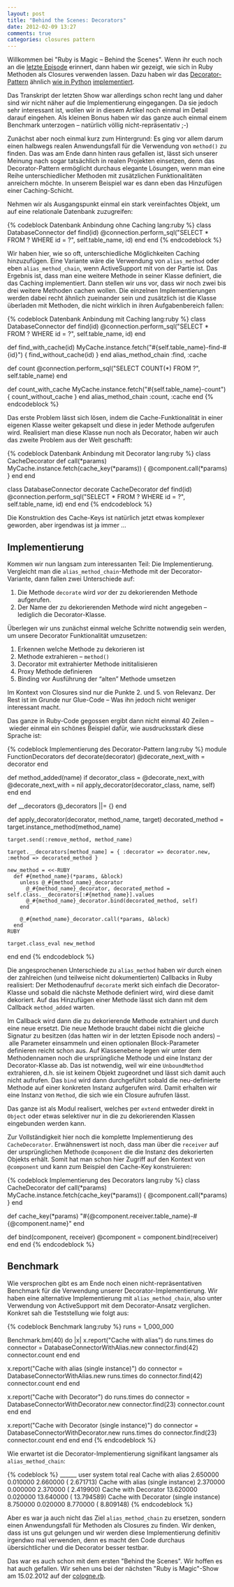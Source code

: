 ```yaml
---
layout: post
title: "Behind the Scenes: Decorators"
date: 2012-02-09 13:27
comments: true
categories: closures pattern
---
```


Willkommen bei "Ruby is Magic – Behind the Scenes". Wenn ihr euch noch
an die [letzte Episode](blog/2012/01/19/episode-7-closures/) erinnert, dann haben wir gezeigt, wie sich in Ruby
Methoden als Closures verwenden lassen. Dazu haben wir das
[Decorator-Pattern](http://en.wikipedia.org/wiki/Decorator_pattern) ähnlich [wie in Python](http://stackoverflow.com/questions/101268/hidden-features-of-python#101447) [implementiert](https://gist.github.com/294f56ed664efa99dcac).

Das Transkript der letzten Show war allerdings schon recht lang und
daher sind wir nicht näher auf die Implementierung eingegangen. Da sie
jedoch sehr interessant ist, wollen wir in diesem Artikel noch einmal
im Detail darauf eingehen. Als kleinen Bonus haben wir das ganze auch
einmal einem Benchmark unterzogen – natürlich völlig
nicht-repräsentativ ;-)

<!-- more -->

Zunächst aber noch einmal kurz zum Hintergrund: Es ging vor
allem darum einen halbwegs realen Anwendungsfall für die Verwendung von
`method()` zu finden. Das was am Ende dann hinten raus gefallen ist,
lässt sich unserer Meinung nach sogar tatsächlich in realen
Projekten einsetzen, denn das Decorator-Pattern ermöglicht durchaus elegante
Lösungen, wenn man eine Reihe unterschiedlicher Methoden mit
zusätzlichen Funktionalitäten anreichern möchte. In unserem Beispiel war
es dann eben das Hinzufügen einer Caching-Schicht.

Nehmen wir als Ausgangspunkt einmal ein stark vereinfachtes Objekt, um
auf eine relationale Datenbank zuzugreifen:

{% codeblock Datenbank Anbindung ohne Caching lang:ruby %}
class DatabaseConnector
  def find(id)
    @connection.perform_sql("SELECT * FROM ? WHERE id = ?", self.table_name, id)
  end
end
{% endcodeblock %}

Wir haben hier, wie so oft, unterschiedliche Möglichkeiten Caching
hinzuzufügen. Eine Variante wäre die Verwendung von `alias_method` oder
eben `alias_method_chain`, wenn ActiveSupport mit von der Partie ist. Das Ergebnis
ist, dass man eine weitere Methode in seiner Klasse definiert, die
das Caching implementiert. Dann stellen wir uns vor, dass wir noch zwei
bis drei weitere Methoden cachen wollen. Die einzelnen Implementierungen
werden dabei recht ähnlich zueinander sein und zusätzlich ist die Klasse
überladen mit Methoden, die nicht wirklich in ihren Aufgabenbereich
fallen:

{% codeblock Datenbank Anbindung mit Caching lang:ruby %}
class DatabaseConnector
  def find(id)
    @connection.perform_sql("SELECT * FROM ? WHERE id = ?", self.table_name, id)
  end

  def find_with_cache(id)
    MyCache.instance.fetch("#{self.table_name}-find-#{id}") { find_without_cache(id) }
  end
  alias_method_chain :find, :cache

  def count
    @connection.perform_sql("SELECT COUNT(*) FROM ?", self.table_name)
  end

  def count_with_cache
    MyCache.instance.fetch("#{self.table_name}-count") { count_without_cache }
  end
  alias_method_chain :count, :cache
end
{% endcodeblock %}

Das erste Problem lässt sich lösen, indem die Cache-Funktionalität in
einer eigenen Klasse weiter gekapselt und diese in jeder Methode
aufgerufen wird. Realisiert man diese Klasse nun noch als Decorator,
haben wir auch das zweite Problem aus der Welt geschafft:

{% codeblock Datenbank Anbindung mit Decorator lang:ruby %}
class CacheDecorator
  def call(*params)
    MyCache.instance.fetch(cache_key(*params)) {
      @component.call(*params)
    }
  end
end

class DatabaseConnector
  decorate CacheDecorator
  def find(id)
    @connection.perform_sql("SELECT * FROM ? WHERE id = ?", self.table_name, id)
  end
end
{% endcodeblock %}

Die Konstruktion des Cache-Keys ist natürlich jetzt etwas komplexer
geworden, aber irgendwas ist ja immer …

## Implementierung

Kommen wir nun langsam zum interessanten Teil: Die Implementierung.
Vergleicht man die `alias_method_chain`-Methode mit der
Decorator-Variante, dann fallen zwei Unterschiede auf:

 1. Die Methode `decorate` wird _vor_ der zu dekorierenden Methode
 aufgerufen.
 2. Der Name der zu dekorierenden Methode wird nicht angegeben –
 lediglich die Decorator-Klasse.

Überlegen wir uns zunächst einmal welche Schritte notwendig sein
werden, um unsere Decorator Funktionalität umzusetzen:

 1. Erkennen welche Methode zu dekorieren ist
 2. Methode extrahieren – `method()`
 3. Decorator mit extrahierter Methode inititalisieren
 4. Proxy Methode definieren
 5. Binding vor Ausführung der “alten” Methode umsetzen

Im Kontext von Closures sind nur die Punkte 2. und 5. von Relevanz. Der
Rest ist im Grunde nur Glue-Code – Was ihn jedoch nicht weniger
interessant macht.

Das ganze in Ruby-Code gegossen ergibt dann nicht einmal 40 Zeilen
– wieder einmal ein schönes Beispiel dafür, wie ausdrucksstark diese
Sprache ist:

{% codeblock Implementierung des Decorator-Pattern lang:ruby %}
module FunctionDecorators
  def decorate(decorator)
    @decorate_next_with = decorator
  end

  def method_added(name)
    if decorator_class = @decorate_next_with
      @decorate_next_with = nil
      apply_decorator(decorator_class, name, self)
    end
  end

  def __decorators
    @_decorators ||= {}
  end

  def apply_decorator(decorator, method_name, target)
    decorated_method = target.instance_method(method_name)

    target.send(:remove_method, method_name)

    target.__decorators[method_name] = { :decorator => decorator.new, :method => decorated_method }

    new_method = <<-RUBY
      def #{method_name}(*params, &block)
        unless @_#{method_name}_decorator
          @_#{method_name}_decorator, decorated_method = self.class.__decorators[:#{method_name}].values
          @_#{method_name}_decorator.bind(decorated_method, self)
        end

        @_#{method_name}_decorator.call(*params, &block)
      end
    RUBY

    target.class_eval new_method
  end
end
{% endcodeblock %}

Die angesprochenen Unterschiede zu `alias_method` haben wir durch einen
der zahlreichen (und teilweise nicht dokumentierten) Callbacks in Ruby
realisiert: Der Methodenaufruf `decorate` merkt sich einfach die
Decorator-Klasse und sobald die nächste Methode definiert wird, wird
diese damit dekoriert. Auf das Hinzufügen einer Methode lässt sich dann mit
dem Callback `method_added` warten.

Im Callback wird dann die zu dekorierende Methode extrahiert und durch
eine neue ersetzt. Die neue Methode braucht dabei nicht die gleiche
Signatur zu besitzen (das hatten wir in der letzten Episode noch
anders) – alle Parameter einsammeln und einen optionalen Block-Parameter
definieren reicht schon aus. Auf Klassenebene legen wir unter dem
Methodennamen noch die ursprüngliche Methode und eine Instanz der
Decorator-Klasse ab. Das ist notwendig, weil wir eine `UnboundMethod`
extrahieren, d.h. sie ist keinem Objekt zugeordnet und lässt sich damit
auch nicht aufrufen. Das `bind` wird dann durchgeführt sobald die
neu-definierte Methode auf einer konkreten Instanz aufgerufen wird.
Damit erhalten wir eine Instanz von `Method`, die sich wie ein Closure
aufrufen lässt.

Das ganze ist als Modul realisert, welches per `extend` entweder direkt
in `Object` oder etwas selektiver nur in die zu dekorierenden Klassen
eingebunden werden kann.

Zur Vollständigkeit hier noch die komplette Implementierung des
`CacheDecorator`. Erwähnenswert ist noch, dass man über die `receiver`
auf der ursprünglichen Methode `@component` die die Instanz des
dekorierten Objekts erhält. Somit hat man schon hier Zugriff auf den
Kontext von `@component` und kann zum Beispiel den Cache-Key
konstruieren:

{% codeblock Implementierung des Decorators lang:ruby %}
class CacheDecorator
  def call(*params)
    MyCache.instance.fetch(cache_key(*params)) {
      @component.call(*params)
    }
  end

  def cache_key(*params)
    "#{@component.receiver.table_name}-#{@component.name}"
  end

  def bind(component, receiver)
    @component = component.bind(receiver)
  end
end
{% endcodeblock %}

## Benchmark

Wie versprochen gibt es am Ende noch einen nicht-repräsentativen
Benchmark für die Verwendung unserer Decorator-Implementierung. Wir
haben eine alternative Implementierung mit `alias_method_chain`, also
unter Verwendung von ActiveSupport mit dem Decorator-Ansatz verglichen.
Konkret sah die Teststellung wie folgt aus:

{% codeblock Benchmark lang:ruby %}
runs = 1_000_000

Benchmark.bm(40) do |x|
  x.report("Cache with alias") do
    runs.times do
      connector = DatabaseConnectorWithAlias.new
      connector.find(42)
      connector.count
    end
  end

  x.report("Cache with alias (single instance)") do
    connector = DatabaseConnectorWithAlias.new
    runs.times do
      connector.find(42)
      connector.count
    end
  end

  x.report("Cache with Decorator") do
    runs.times do
      connector = DatabaseConnectorWithDecorator.new
      connector.find(23)
      connector.count
    end
  end

  x.report("Cache with Decorator (single instance)") do
    connector = DatabaseConnectorWithDecorator.new
    runs.times do
      connector.find(23)
      connector.count
    end
  end
end
{% endcodeblock %}

Wie erwartet ist die Decorator-Implementierung signifikant langsamer
als `alias_method_chain`:

{% codeblock %}
______                                         user     system      total        real
Cache with alias                           2.650000   0.010000   2.660000 (  2.671713)
Cache with alias (single instance)         2.370000   0.000000   2.370000 (  2.419900)
Cache with Decorator                      13.620000   0.020000  13.640000 ( 13.794589)
Cache with Decorator (single instance)     8.750000   0.020000   8.770000 (  8.809148)
{% endcodeblock %}

Aber es war ja auch nicht das Ziel `alias_method_chain` zu ersetzen,
sondern einen Anwendungsfall für Methoden als Closures zu finden. Wir
denken, dass ist uns gut gelungen und wir werden diese Implementierung
definitiv irgendwo mal verwenden, denn es macht den Code durchaus
übersichtlicher und die Decorator besser testbar.

Das war es auch schon mit dem ersten "Behind the Scenes". Wir hoffen es
hat auch gefallen. Wir sehen uns bei der nächsten "Ruby is Magic"-Show
am 15.02.2012 auf der [cologne.rb](http://colognerb.de).
